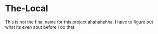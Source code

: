 # The-Local
 This is not the final name for this project ahahahahha. I have to figure out what its even abut before I do that.
